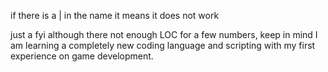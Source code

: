 if there is a | in the name it means it does not work

just a fyi although there not enough LOC for a few numbers, keep in mind I am learning a completely new coding language and scripting with my first experience on game development.
